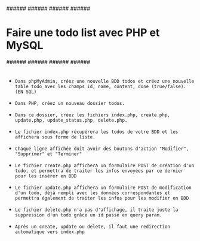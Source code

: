 ###### ###### ###### ###### ###### ######
# Faire une todo list avec PHP et MySQL #
###### ###### ###### ###### ###### ######

*  `Dans phpMyAdmin, créez une nouvelle BDD todos et créez une nouvelle table todo avec les champs id, name, content, done (true/false). (EN SQL) `

* ` Dans PHP, créez un nouveau dossier todos. `

* `Dans ce dossier, créez les fichiers index.php, create.php, update.php, update_status.php, delete.php. `

* `Le fichier index.php récupérera les todos de votre BDD et les affichera sous forme de liste. `

* ` Chaque ligne affichée doit avoir des boutons d'action "Modifier", "Supprimer" et "Terminer" `

*  `Le fichier create.php affichera un formulaire POST de création d'un todo, et permettra de traiter les infos envoyées par ce dernier pour les insérer en BDD `

*  `Le fichier update.php affichera un formulaire POST de modification d'un todo, déjà rempli avec les données correspondantes et permettra également de traiter les infos pour les modifier en BDD `

* ` Le fichier delete.php n'a pas d'affichage, il traite juste la suppression d'un todo grâce un id passé en query param. `

* ` Après un create, update ou delete, il faut une redirection automatique vers index.php `

